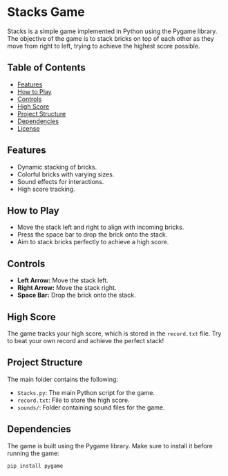 # Stacks Game

Stacks is a simple game implemented in Python using the Pygame library. The objective of the game is to stack bricks on top of each other as they move from right to left, trying to achieve the highest score possible.

## Table of Contents

- [Features](#features)
- [How to Play](#how-to-play)
- [Controls](#controls)
- [High Score](#high-score)
- [Project Structure](#project-structure)
- [Dependencies](#dependencies)
- [License](#license)

## Features

- Dynamic stacking of bricks.
- Colorful bricks with varying sizes.
- Sound effects for interactions.
- High score tracking.

## How to Play

- Move the stack left and right to align with incoming bricks.
- Press the space bar to drop the brick onto the stack.
- Aim to stack bricks perfectly to achieve a high score.

## Controls

- **Left Arrow:** Move the stack left.
- **Right Arrow:** Move the stack right.
- **Space Bar:** Drop the brick onto the stack.

## High Score

The game tracks your high score, which is stored in the `record.txt` file. Try to beat your own record and achieve the perfect stack!

## Project Structure

The main folder contains the following:

- `Stacks.py`: The main Python script for the game.
- `record.txt`: File to store the high score.
- `sounds/`: Folder containing sound files for the game.

## Dependencies

The game is built using the Pygame library. Make sure to install it before running the game:

```bash
pip install pygame
